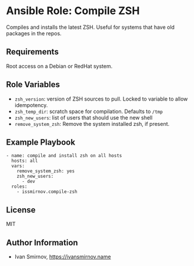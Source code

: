 # Ansible Role: Compile ZSH

Compiles and installs the latest ZSH. Useful for systems that have old packages in the repos.

## Requirements

Root access on a Debian or RedHat system.


## Role Variables

- `zsh_version`: version of ZSH sources to pull. Locked to variable to allow idempotency.
- `zsh_temp_dir`: scratch space for compilation. Defaults to `/tmp`
- `zsh_new_users`: list of users that should use the new shell
- `remove_system_zsh`: Remove the system installed zsh, if present.

## Example Playbook

```
- name: compile and install zsh on all hosts
  hosts: all
  vars:
    remove_system_zsh: yes
    zsh_new_users:
      - dev
  roles:
    - issmirnov.compile-zsh
```

## License

MIT

## Author Information

- Ivan Smirnov, https://ivansmirnov.name
